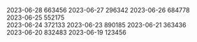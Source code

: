 2023-06-28 663456
2023-06-27 296342
2023-06-26 684778  
2023-06-25 552175  
2023-06-24 372133
2023-06-23 890185 
2023-06-21 363436  
2023-06-20 832483
2023-06-19 123456  
 
